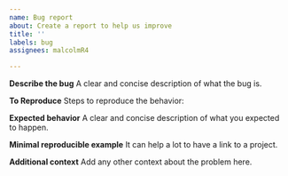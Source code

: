 ```yaml
---
name: Bug report
about: Create a report to help us improve
title: ''
labels: bug
assignees: malcolmR4

---
```


**Describe the bug**
A clear and concise description of what the bug is.

**To Reproduce**
Steps to reproduce the behavior:

**Expected behavior**
A clear and concise description of what you expected to happen.

**Minimal reproducible example**
It can help a lot to have a link to a project.

**Additional context**
Add any other context about the problem here.
